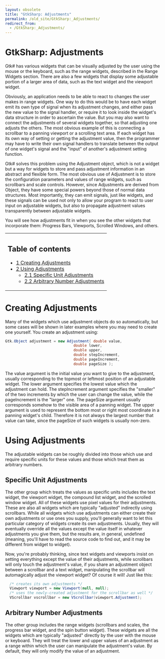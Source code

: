 ```yaml
---
layout: obsolete
title: "GtkSharp: Adjustments"
permalink: /old_site/GtkSharp:_Adjustments/
redirect_from:
  - /GtkSharp:_Adjustments/
---
```


GtkSharp: Adjustments
=====================

Gtk\# has various widgets that can be visually adjusted by the user using the mouse or the keyboard, such as the range widgets, described in the Range Widgets section. There are also a few widgets that display some adjustable portion of a larger area of data, such as the text widget and the viewport widget.

Obviously, an application needs to be able to react to changes the user makes in range widgets. One way to do this would be to have each widget emit its own type of signal when its adjustment changes, and either pass the new value to the signal handler, or require it to look inside the widget's data structure in order to ascertain the value. But you may also want to connect the adjustments of several widgets together, so that adjusting one adjusts the others. The most obvious example of this is connecting a scrollbar to a panning viewport or a scrolling text area. If each widget has its own way of setting or getting the adjustment value, then the programmer may have to write their own signal handlers to translate between the output of one widget's signal and the "input" of another's adjustment setting function.

Gtk\# solves this problem using the Adjustment object, which is not a widget but a way for widgets to store and pass adjustment information in an abstract and flexible form. The most obvious use of Adjustment is to store the configuration parameters and values of range widgets, such as scrollbars and scale controls. However, since Adjustments are derived from Object, they have some special powers beyond those of normal data structures. Most importantly, they can emit signals, just like widgets, and these signals can be used not only to allow your program to react to user input on adjustable widgets, but also to propagate adjustment values transparently between adjustable widgets.

You will see how adjustments fit in when you see the other widgets that incorporate them: Progress Bars, Viewports, Scrolled Windows, and others.

<table>
<col width="100%" />
<tbody>
<tr class="odd">
<td align="left"><h2>Table of contents</h2>
<ul>
<li><a href="#Creating_Adjustments">1 Creating Adjustments</a></li>
<li><a href="#Using_Adjustments">2 Using Adjustments</a>
<ul>
<li><a href="#Specific_Unit_Adjustments">2.1 Specific Unit Adjustments</a></li>
<li><a href="#Arbitrary_Number_Adjustments">2.2 Arbitrary Number Adjustments</a></li>
</ul></li>
</ul></td>
</tr>
</tbody>
</table>

Creating Adjustments
====================

Many of the widgets which use adjustment objects do so automatically, but some cases will be shown in later examples where you may need to create one yourself. You create an adjustment using:

``` csharp
Gtk.Object adjustment = new Adjustment( double value,
                               double lower,
                               double upper,
                               double stepIncrement,
                               double pageIncrement,
                               double pageSize );
```

The value argument is the initial value you want to give to the adjustment, usually corresponding to the topmost or leftmost position of an adjustable widget. The lower argument specifies the lowest value which the adjustment can hold. The stepIncrement argument specifies the "smaller" of the two increments by which the user can change the value, while the pageIncrement is the "larger" one. The pageSize argument usually corresponds somehow to the visible area of a panning widget. The upper argument is used to represent the bottom most or right most coordinate in a panning widget's child. Therefore it is not always the largest number that value can take, since the pageSize of such widgets is usually non-zero.

Using Adjustments
=================

The adjustable widgets can be roughly divided into those which use and require specific units for these values and those which treat them as arbitrary numbers.

Specific Unit Adjustments
-------------------------

The other group which treats the values as specific units includes the text widget, the viewport widget, the compound list widget, and the scrolled window widget. All of these widgets use pixel values for their adjustments. These are also all widgets which are typically "adjusted" indirectly using scrollbars. While all widgets which use adjustments can either create their own adjustments or use ones you supply, you'll generally want to let this particular category of widgets create its own adjustments. Usually, they will eventually override all the values except the value itself in whatever adjustments you give them, but the results are, in general, undefined (meaning, you'll have to read the source code to find out, and it may be different from widget to widget).

Now, you're probably thinking, since text widgets and viewports insist on setting everything except the value of their adjustments, while scrollbars will only touch the adjustment's value, if you share an adjustment object between a scrollbar and a text widget, manipulating the scrollbar will automagically adjust the viewport widget? Of course it will! Just like this:

``` csharp
  /* creates its own adjustments */
  Viewport viewport = new Viewport(null, null);
  /* uses the newly-created adjustment for the scrollbar as well */
  VScrollbar vscrollbar = new VScrollbar(viewport.Adjustment);
```

Arbitrary Number Adjustments
----------------------------

The other group includes the range widgets (scrollbars and scales, the progress bar widget, and the spin button widget). These widgets are all the widgets which are typically "adjusted" directly by the user with the mouse or keyboard. They will treat the lower and upper values of an adjustment as a range within which the user can manipulate the adjustment's value. By default, they will only modify the value of an adjustment.

